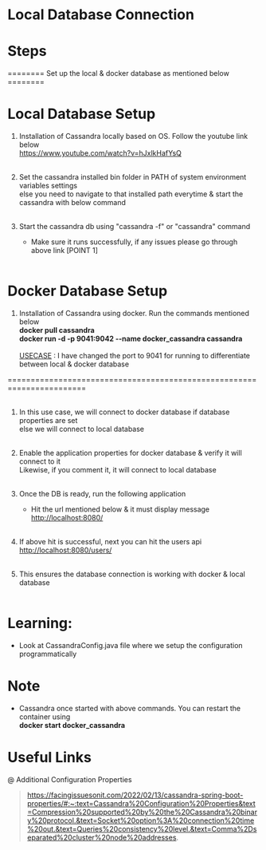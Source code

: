 # Local Database Connection

# Steps

======== Set up the local & docker database as mentioned below ========

# Local Database Setup
1. Installation of Cassandra locally based on OS. Follow the youtube link below <br>
	<a href="https://www.youtube.com/watch?v=hJxlkHafYsQ">https://www.youtube.com/watch?v=hJxlkHafYsQ</a>
<br><br>

2. Set the cassandra installed bin folder in PATH of system environment variables settings <br>
   else you need to navigate to that installed path everytime & start the cassandra with below command
<br><br>

3. Start the cassandra db using "cassandra -f" or "cassandra" command <br>
	- Make sure it runs successfully, if any issues please go through above link [POINT 1]
<br><br>

# Docker Database Setup
1. Installation of Cassandra using docker. Run the commands mentioned below <br>
	<b> docker pull cassandra <br>
		docker run -d -p 9041:9042 --name docker_cassandra cassandra </b> <br><br>
<u>USECASE</u> : I have changed the port to 9041 for running to differentiate between local & docker database	

=======================================================================
<br><br>

1. In this use case, we will connect to docker database if database properties are set 
<br> else we will connect to local database
<br><br>

2. Enable the application properties for docker database & verify it will connect to it
<br> Likewise, if you comment it, it will connect to local database
<br><br>

3. Once the DB is ready, run the following application <br>
	- Hit the url mentioned below & it must display message <br>
	<a href="http://localhost:8080/">http://localhost:8080/</a>
<br><br>

4. If above hit is successful, next you can hit the users api <br>
	<a href="http://localhost:8080/users">http://localhost:8080/users/</a>
<br><br>

5. This ensures the database connection is working with docker & local database
<br><br>

# Learning: 
- Look at CassandraConfig.java file where we setup the configuration programmatically

# Note
- Cassandra once started with above commands. You can restart the container using <br>
	<b> docker start docker_cassandra </b>

# Useful Links
@ Additional Configuration Properties

> https://facingissuesonit.com/2022/02/13/cassandra-spring-boot-properties/#:~:text=Cassandra%20Configuration%20Properties&text=Compression%20supported%20by%20the%20Cassandra%20binary%20protocol.&text=Socket%20option%3A%20connection%20time%20out.&text=Queries%20consistency%20level.&text=Comma%2Dseparated%20cluster%20node%20addresses.